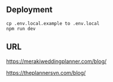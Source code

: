 ## Deployment

```
cp .env.local.example to .env.local
npm run dev
```

## URL


https://merakiweddingplanner.com/blog/

https://theplannersvn.com/blog/
